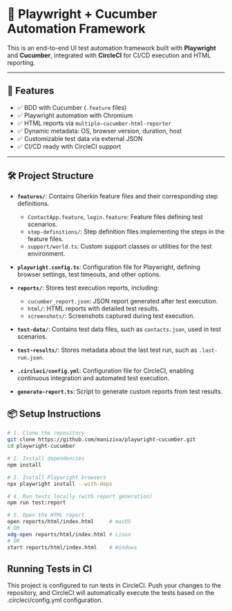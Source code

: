 # 🧪 Playwright + Cucumber Automation Framework

This is an end-to-end UI test automation framework built with **Playwright** and **Cucumber**, integrated with **CircleCI** for CI/CD execution and HTML reporting.

---

## 🚀 Features

- ✅ BDD with Cucumber (`.feature` files)
- ✅ Playwright automation with Chromium
- ✅ HTML reports via `multiple-cucumber-html-reporter`
- ✅ Dynamic metadata: OS, browser version, duration, host
- ✅ Customizable test data via external JSON
- ✅ CI/CD ready with CircleCI support

---

## 🛠 Project Structure

- **`features/`**: Contains Gherkin feature files and their corresponding step definitions.
  - `ContactApp.feature`, `login.feature`: Feature files defining test scenarios.
  - `step-definitions/`: Step definition files implementing the steps in the feature files.
  - `support/world.ts`: Custom support classes or utilities for the test environment.
  
- **`playwright.config.ts`**: Configuration file for Playwright, defining browser settings, test timeouts, and other options.

- **`reports/`**: Stores test execution reports, including:
  - `cucumber_report.json`: JSON report generated after test execution.
  - `html/`: HTML reports with detailed test results.
  - `screenshots/`: Screenshots captured during test execution.

- **`test-data/`**: Contains test data files, such as `contacts.json`, used in test scenarios.

- **`test-results/`**: Stores metadata about the last test run, such as `.last-run.json`.

- **`.circleci/config.yml`**: Configuration file for CircleCI, enabling continuous integration and automated test execution.

- **`generate-report.ts`**: Script to generate custom reports from test results.

## 📦 Setup Instructions
   ```bash
# 1. Clone the repository
git clone https://github.com/maniziva/playwright-cucumber.git
cd playwright-cucumber

# 2. Install dependencies
npm install

# 3. Install Playwright browsers
npx playwright install --with-deps

# 4. Run tests locally (with report generation)
npm run test:report

# 5. Open the HTML report
open reports/html/index.html     # macOS
# OR
xdg-open reports/html/index.html # Linux
# OR
start reports/html/index.html    # Windows
```

## Running Tests in CI
This project is configured to run tests in CircleCI. Push your changes to the repository, and CircleCI will automatically execute the tests based on the .circleci/config.yml configuration.
